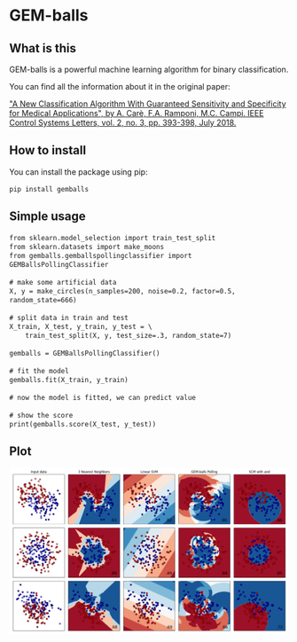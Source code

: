 # GEM-balls

## What is this

GEM-balls is a powerful machine learning algorithm for binary classification. 

You can find all the information about it in the original paper:

["A New Classification Algorithm With Guaranteed Sensitivity and Specificity for Medical Applications",
  by A. Carè, F.A. Ramponi, M.C. Campi.  IEEE Control Systems Letters, vol. 2, no. 3, pp. 393-398, July 2018.](http://www.algocare.it/L-CSL2018GEM.pdf)


## How to install

You can install the package using pip:

    pip install gemballs
    
    
## Simple usage
  
    from sklearn.model_selection import train_test_split
    from sklearn.datasets import make_moons
    from gemballs.gemballspollingclassifier import GEMBallsPollingClassifier

    # make some artificial data
    X, y = make_circles(n_samples=200, noise=0.2, factor=0.5, random_state=666)

    # split data in train and test
    X_train, X_test, y_train, y_test = \
        train_test_split(X, y, test_size=.3, random_state=7)

    gemballs = GEMBallsPollingClassifier()

    # fit the model
    gemballs.fit(X_train, y_train)

    # now the model is fitted, we can predict value

    # show the score
    print(gemballs.score(X_test, y_test))

## Plot

![Plot](/plot.png)
